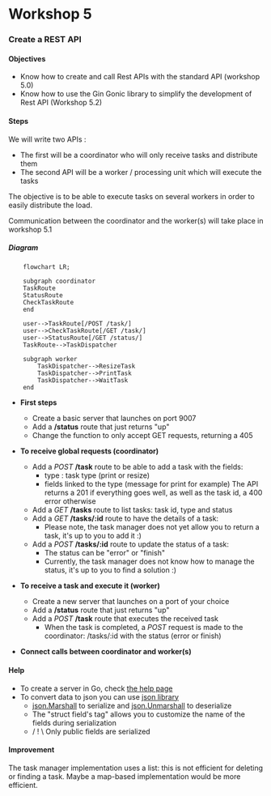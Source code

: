 # Workshop 5
### Create a REST API

#### Objectives

* Know how to create and call Rest APIs with the standard API (workshop 5.0)
* Know how to use the Gin Gonic library to simplify the development of Rest API (Workshop 5.2)

#### Steps

We will write two APIs : 
* The first will be a coordinator who will only receive tasks and distribute them
* The second API will be a worker / processing unit which will execute the tasks

The objective is to be able to execute tasks on several workers in order to easily distribute the load.

Communication between the coordinator and the worker(s) will take place in workshop 5.1

##### Diagram

```mermaid
    flowchart LR;
    
    subgraph coordinator
    TaskRoute
    StatusRoute
    CheckTaskRoute
    end
    
    user-->TaskRoute[/POST /task/]
    user-->CheckTaskRoute[/GET /task/]
    user-->StatusRoute[/GET /status/]
    TaskRoute-->TaskDispatcher
    
    subgraph worker
        TaskDispatcher-->ResizeTask
        TaskDispatcher-->PrintTask
        TaskDispatcher-->WaitTask
    end
```

- **First steps**
  - Create a basic server that launches on port 9007
  - Add a **/status** route that just returns "up"
  - Change the function to only accept GET requests, returning a 405

- **To receive global requests (coordinator)**
  - Add a _POST_ **/task** route to be able to add a task with the fields:
    - type : task type (print or resize)
    - fields linked to the type (message for print for example)
      The API returns a 201 if everything goes well, as well as the task id, a 400 error otherwise
  - Add a _GET_ **/tasks** route to list tasks: task id, type and status
  - Add a _GET_ **/tasks/:id** route to have the details of a task:
    - Please note, the task manager does not yet allow you to return a task, it's up to you to add it :)
  - Add a _POST_ **/tasks/:id** route to update the status of a task:
    - The status can be "error" or "finish"
    - Currently, the task manager does not know how to manage the status, it's up to you to find a solution :)

- **To receive a task and execute it (worker)**
  - Create a new server that launches on a port of your choice
  - Add a **/status** route that just returns "up"
  - Add a _POST_ **/task** route that executes the received task
    - When the task is completed, a _POST_ request is made to the coordinator: /tasks/:id with the status (error or finish)
    
- **Connect calls between coordinator and worker(s)**

#### Help

* To create a server in Go, check [the help page](https://pkg.go.dev/net/http)
* To convert data to json you can use [json library](https://pkg.go.dev/encoding/json)
  * [json.Marshall](https://pkg.go.dev/encoding/json#Marshal) to serialize and [json.Unmarshall](https://pkg.go.dev/encoding/json#Unmarshal) to deserialize
  * The "struct field's tag" allows you to customize the name of the fields during serialization
  * / ! \ Only public fields are serialized

#### Improvement

The task manager implementation uses a list: this is not efficient for deleting or finding a task.
Maybe a map-based implementation would be more efficient.
